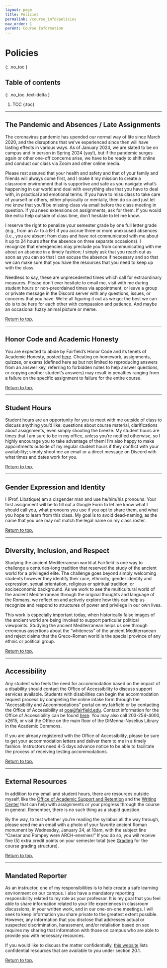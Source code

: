 ```yaml
---
layout: page
title: Policies
permalink: /course_info/policies
nav_order: 1
parent: Course Information
---
```


# Policies
{: .no_toc }

## Table of contents
{: .no_toc .text-delta }

1. TOC
{:toc}

***

## The Pandemic and Absences / Late Assignments

The coronavirus pandemic has upended our normal way of life since March 2020, and the disruptions that we’ve experienced since then will have lasting effects in various ways. As of January 2024, we are slated to be on campus and in person in Spring 2024 (yay!), but if the pandemic surges again or other one-off concerns arise, we have to be ready to shift online and conduct our class via Zoom and other online media.

Please rest assured that your health and safety and that of your family and friends will always come first, and I make it my mission to create a classroom environment that is supportive and safe as you navigate what’s happening in our world and deal with everything else that you have to deal with, in practical and emotional terms. If you have to miss class to take care of yourself or others, either physically or mentally, then do so and just let me know that you’ll be missing class via email before the class meeting in question. If you need extensions on assignments, ask for them. If you would like extra help outside of class time, don’t hesitate to let me know.

I reserve the right to penalize your semester grade by one full letter grade (e.g., from an A- to a B-) if you accrue three or more unexcused absences (i.e., you are absent from class and have not communicated with me about it up to 24 hours after the absence on three separate occasions). I recognize that emergencies may preclude you from communicating with me about an absence in a timely fashion; I simply ask that you reach out as soon as you can so that I can excuse the absence if necessary and so that we can make sure that you have the resources that you need to keep up with the class.

Needless to say, these are unprecedented times which call for extraordinary measures. Please don’t ever hesitate to email me, visit with me during student hours or non-preordained times via appointment, or leave a group or private message in the Discord server with any questions, issues, or concerns that you have. We’re all figuring it out as we go; the best we can do is to be here for each other with compassion and patience. And maybe an occasional fuzzy animal picture or meme.


[Return to top.](#top)

***

## Honor Code and Academic Honesty

You are expected to abide by Fairfield’s Honor Code and its tenets of Academic Honesty, posted [here](https://www.fairfield.edu/undergraduate/academics/resources/index.html). Cheating on homework, assignments, quizzes, or exams (defined here as but not limited to reproducing answers from an answer key, referring to forbidden notes to help answer questions, or copying another student’s answers) may result in penalties ranging from a failure on the specific assignment to failure for the entire course.

[Return to top.](#top)

***

## Student Hours

Student hours are an opportunity for you to meet with me outside of class to discuss anything you’d like: questions about course material, clarifications about assignments, even simply shooting the breeze. My student hours are times that I am sure to be in my office, unless you’re notified otherwise, so I highly encourage you to take advantage of them! I’m also happy to make appointments outside of my regular student hours if they conflict with your availability; simply shoot me an email or a direct message on Discord with what times and dates work for you.

[Return to top.](#top)

***

## Gender Expression and Identity

I (Prof. Libatique) am a cisgender man and use he/him/his pronouns. Your first assignment will be to fill out a Google Form to let me know what I should call you, what pronouns you use if you opt to share them, and what you hope to learn from this class. My goal is to avoid dead-naming, as the name that you use may not match the legal name on my class roster.

[Return to top.](#top)

***

## Diversity, Inclusion, and Respect

Studying the ancient Mediterranean world at Fairfield is one way to challenge a centuries-long tradition that reserved the study of the ancient world for a privileged elite. The challenge goes beyond simply welcoming students however they identify their race, ethnicity, gender identity and expression, sexual orientation, religious or spiritual tradition, or socioeconomic background. As we work to see the multicultural world of the ancient Mediterranean through the original thoughts and language of the Romans, we reflect on and actively explore how this can help us recognize and respond to structures of power and privilege in our own lives.

This work is especially important today, when historically false images of the ancient world are being invoked to support particular political viewpoints. Studying the ancient Mediterranean helps us see through erroneous assertions about the “whiteness” of the ancient Mediterranean and reject claims that the Greco-Roman world is the special province of any ethnic or political group.

[Return to top.](#top)

***

## Accessibility

Any student who feels the need for accommodation based on the impact of a disability should contact the Office of Accessibility to discuss support services available. Students with disabilities can begin the accommodation request process by completing the online intake form through the "Accessibility and Accommodations" portal on my.fairfield or by contacting the Office of Accessibility at [ooa@fairfield.edu](mailto:ooa@fairfield.edu). Contact information for the Office of Accessibility can be found [here](https://www.fairfield.edu/undergraduate/academics/resources/academic-commons/accessibility/). You may also call 203-254-4000, x2615, or visit the Office on the main floor of the DiMenna-Nyselius Library in the Academic Commons.

If you are already registered with the Office of Accessibility, please be sure to get your accommodation letters and deliver them to me in a timely fashion. Instructors need 4-5 days advance notice to be able to facilitate the process of receiving testing accommodations.


[Return to top.](#top)

***

## External Resources

In addition to my email and student hours, there are resources outside myself, like the [Office of Academic Support and Retention](https://www.fairfield.edu/undergraduate/academics/resources/academic-commons/index.html) and the [Writing Center](https://www.fairfield.edu/undergraduate/academics/resources/academic-commons/index.html) that can help with assignments or your progress through the course in general. Remember, there is no such thing as a stupid question.

By the way, to test whether you’re reading the syllabus all the way through, please send me an email with a photo of your favorite ancient Roman monument by Wednesday, January 24, at 10am, with the subject line “Caesar and Pompey were ARCH-enemies!” If you do so, you will receive five (5) extra credit points on your semester total (see [Grading](grading) for the course grading structure).

[Return to top.](#top)

***

## Mandated Reporter

As an instructor, one of my responsibilities is to help create a safe learning environment on our campus. I also have a mandatory reporting responsibility related to my role as your professor. It is my goal that you feel able to share information related to your life experiences in classroom discussions, in your written work, and in our one-on-one meetings. I will seek to keep information you share private to the greatest extent possible. However, any information that you disclose that addresses actual or suspected discrimination, harassment, and/or retaliation based on sex requires my sharing that information with those on campus who are able to provide you with necessary resources.

If you would like to discuss the matter confidentially, [this website](https://www.fairfield.edu/undergraduate/student-life-and-services/office-of-the-dean-of-students/student-handbook/sexual-misconduct-policy/index.html) lists confidential resources that are available to you under section 20.1.

[Return to top.](#top)
